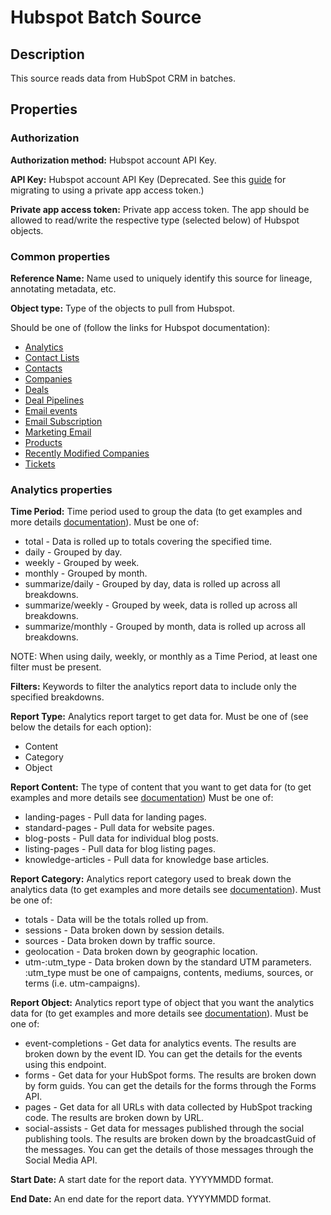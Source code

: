 # Hubspot Batch Source
Description
-----------
This source reads data from HubSpot CRM in batches.

Properties
----------
### Authorization

**Authorization method:** Hubspot account API Key.

**API Key:** Hubspot account API Key (Deprecated. See this [guide](https://developers.hubspot.com/docs/api/migrate-an-api-key-integration-to-a-private-app) for migrating to using a private app access token.)

**Private app access token:** Private app access token. The app should be allowed to read/write the respective type (selected below) of Hubspot objects.

### Common properties

**Reference Name:** Name used to uniquely identify this source for lineage, annotating metadata, etc.

**Object type:** Type of the objects to pull from Hubspot.

Should be one of (follow the links for Hubspot documentation):
- [Analytics](https://legacydocs.hubspot.com/docs/methods/analytics/analytics-overview)
- [Contact Lists](https://developers.hubspot.com/docs/methods/lists/create_list)
- [Contacts](https://developers.hubspot.com/docs/api/crm/contacts)
- [Companies](https://developers.hubspot.com/docs/api/crm/companies)
- [Deals](https://developers.hubspot.com/docs/api/crm/deals)
- [Deal Pipelines](https://developers.hubspot.com/docs/api/crm/pipelines)
- [Email events](https://legacydocs.hubspot.com/docs/methods/email/email_events_overview)
- [Email Subscription](https://legacydocs.hubspot.com/docs/methods/email/email_subscriptions_overview)
- [Marketing Email](https://legacydocs.hubspot.com/docs/methods/lists/marketing-email-overview)
- [Products](https://developers.hubspot.com/docs/api/crm/products)
- [Recently Modified Companies](https://legacydocs.hubspot.com/docs/methods/companies/get_companies_modified)
- [Tickets](https://developers.hubspot.com/docs/api/crm/tickets)

### Analytics properties

**Time Period:** Time period used to group the data
(to get examples and more details [documentation](https://developers.hubspot.com/docs/methods/analytics/get-analytics-data-breakdowns)).
Must be one of:
- total - Data is rolled up to totals covering the specified time.
- daily - Grouped by day.
- weekly - Grouped by week.
- monthly - Grouped by month.
- summarize/daily - Grouped by day, data is rolled up across all breakdowns.
- summarize/weekly - Grouped by week, data is rolled up across all breakdowns.
- summarize/monthly - Grouped by month, data is rolled up across all breakdowns.

NOTE: When using daily, weekly, or monthly as a Time Period, at least one filter must be present.

**Filters:** Keywords to filter the analytics report data to include only the specified breakdowns.

**Report Type:** Analytics report target to get data for.
Must be one of (see below the details for each option):
- Content
- Category
- Object

**Report Content:** The type of content that you want to get data for
(to get examples and more details see [documentation](https://legacydocs.hubspot.com/docs/methods/analytics/get-data-for-hubspot-content))
Must be one of:
- landing-pages - Pull data for landing pages.
- standard-pages - Pull data for website pages.
- blog-posts - Pull data for individual blog posts.
- listing-pages - Pull data for blog listing pages.
- knowledge-articles - Pull data for knowledge base articles.


**Report Category:** Analytics report category used to break down the analytics data
(to get examples and more details see [documentation](https://legacydocs.hubspot.com/docs/methods/analytics/get-analytics-data-breakdowns)). Must be one of:
- totals - Data will be the totals rolled up from.
- sessions - Data broken down by session details.
- sources - Data broken down by traffic source.
- geolocation - Data broken down by geographic location.
- utm-:utm_type - Data broken down by the standard UTM parameters. :utm_type must be one of campaigns, contents, mediums, sources, or terms (i.e. utm-campaigns).

**Report Object:** Analytics report type of object that you want the analytics data for
(to get examples and more details see [documentation](https://developers.hubspot.com/docs/methods/analytics/get-analytics-data-by-object)). Must be one of:
- event-completions - Get data for analytics events. The results are broken down by the event ID. You can get the details for the events using this endpoint.
- forms - Get data for your HubSpot forms. The results are broken down by form guids. You can get the details for the forms through the Forms API.
- pages - Get data for all URLs with data collected by HubSpot tracking code. The results are broken down by URL.
- social-assists - Get data for messages published through the social publishing tools. The results are broken down by the broadcastGuid of the messages. You can get the details of those messages through the Social Media API.

**Start Date:** A start date for the report data. YYYYMMDD format.

**End Date:** An end date for the report data. YYYYMMDD format.